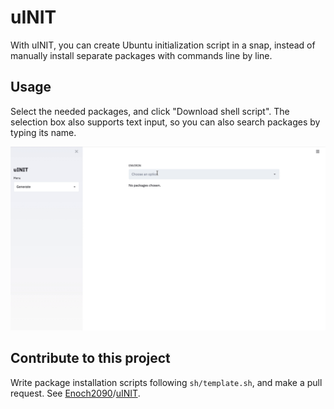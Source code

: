 # uINIT
With uINIT, you can create Ubuntu initialization script in a snap, instead of manually install separate packages with commands line by line.

## Usage
Select the needed packages, and click "Download shell script". The selection box also supports text input, so you can also search packages by typing its name.  

![Example](medias/example.gif)

## Contribute to this project
Write package installation scripts following `sh/template.sh`, and make a pull request. See [Enoch2090](https://github.com/Enoch2090)/[uINIT](https://github.com/Enoch2090/uINIT).
